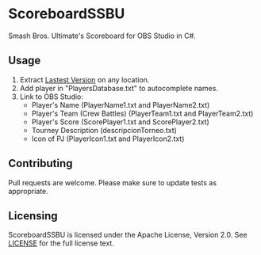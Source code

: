 # ScoreboardSSBU

Smash Bros. Ultimate's Scoreboard for OBS Studio in C#.

## Usage

1. Extract [Lastest Version](https://github.com/juanfuentes95/ScoreboardSSBU/releases/latest) on any location.
1. Add player in "PlayersDatabase.txt" to autocomplete names.
2. Link to OBS Studio:
	- Player's Name (PlayerName1.txt and PlayerName2.txt)
	- Player's Team (Crew Battles) (PlayerTeam1.txt and PlayerTeam2.txt)
	- Player's Score (ScorePlayer1.txt and ScorePlayer2.txt)
	- Tourney Description (descripcionTorneo.txt)
	- Icon of PJ (PlayerIcon1.txt and PlayerIcon2.txt)

## Contributing

Pull requests are welcome. Please make sure to update tests as appropriate.

## Licensing

ScoreboardSSBU is licensed under the Apache License, Version 2.0. See [LICENSE](https://github.com/juanfuentes95/ScoreboardSSBU/blob/master/LICENSE) for the full license text.
